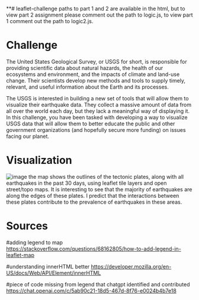 **# leaflet-challenge
paths to part 1 and 2 are available in the html, but to view part 2 assignment please comment out the path to logic.js, to view part 1 comment out the path to logic2.js. 

# Challenge

The United States Geological Survey, or USGS for short, is responsible for providing scientific data about natural hazards, the health of our ecosystems and environment, and the impacts of climate and land-use change. Their scientists develop new methods and tools to supply timely, relevant, and useful information about the Earth and its processes.

The USGS is interested in building a new set of tools that will allow them to visualize their earthquake data. They collect a massive amount of data from all over the world each day, but they lack a meaningful way of displaying it. In this challenge, you have been tasked with developing a way to visualize USGS data that will allow them to better educate the public and other government organizations (and hopefully secure more funding) on issues facing our planet.

# Visualization

![image](https://github.com/andymatsuura/leaflet-challenge/assets/150174589/af3cab68-e876-42fa-a649-049a6ae4d32d)
the map shows the outlines of the tectonic plates, along with all earthquakes in the past 30 days, using leaflet tile layers and open street/topo maps. It is interesting to see that the majority of earthquakes are along the edges of these plates. I predict that the interactions between these plates contribute to the prevalence of earthquakes in these areas.

# Sources
#adding legend to map
https://stackoverflow.com/questions/68162805/how-to-add-legend-in-leaflet-map

#understanding innerHTML better
https://developer.mozilla.org/en-US/docs/Web/API/Element/innerHTML

#piece of code missing from legend that chatgpt identified and contributed
https://chat.openai.com/c/5ab90c21-18d5-467d-8f76-e0024b4b7e18 

